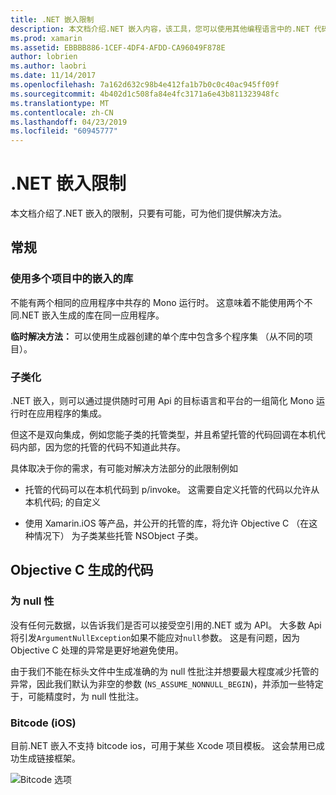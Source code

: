 ```yaml
---
title: .NET 嵌入限制
description: 本文档介绍.NET 嵌入内容，该工具，您可以使用其他编程语言中的.NET 代码的限制。
ms.prod: xamarin
ms.assetid: EBBBB886-1CEF-4DF4-AFDD-CA96049F878E
author: lobrien
ms.author: laobri
ms.date: 11/14/2017
ms.openlocfilehash: 7a162d632c98b4e412fa1b7b0c0c40ac945ff09f
ms.sourcegitcommit: 4b402d1c508fa84e4fc3171a6e43b811323948fc
ms.translationtype: MT
ms.contentlocale: zh-CN
ms.lasthandoff: 04/23/2019
ms.locfileid: "60945777"
---
```

# <a name="net-embedding-limitations"></a>.NET 嵌入限制

本文档介绍了.NET 嵌入的限制，只要有可能，可为他们提供解决方法。

## <a name="general"></a>常规

### <a name="use-more-than-one-embedded-library-in-a-project"></a>使用多个项目中的嵌入的库

不能有两个相同的应用程序中共存的 Mono 运行时。 这意味着不能使用两个不同.NET 嵌入生成的库在同一应用程序。

**临时解决方法：** 可以使用生成器创建的单个库中包含多个程序集 （从不同的项目）。

### <a name="subclassing"></a>子类化

.NET 嵌入，则可以通过提供随时可用 Api 的目标语言和平台的一组简化 Mono 运行时在应用程序的集成。

但这不是双向集成，例如您能子类的托管类型，并且希望托管的代码回调在本机代码内部，因为您的托管的代码不知道此共存。

具体取决于你的需求，有可能对解决方法部分的此限制例如

* 托管的代码可以在本机代码到 p/invoke。 这需要自定义托管的代码以允许从本机代码; 的自定义

* 使用 Xamarin.iOS 等产品，并公开的托管的库，将允许 Objective C （在这种情况下） 为子类某些托管 NSObject 子类。

## <a name="objective-c-generated-code"></a>Objective C 生成的代码

### <a name="nullability"></a>为 null 性

没有任何元数据，以告诉我们是否可以接受空引用的.NET 或为 API。 大多数 Api 将引发`ArgumentNullException`如果不能应对`null`参数。 这是有问题，因为 Objective C 处理的异常是更好地避免使用。

由于我们不能在标头文件中生成准确的为 null 性批注并想要最大程度减少托管的异常，因此我们默认为非空的参数 (`NS_ASSUME_NONNULL_BEGIN`)，并添加一些特定于，可能精度时，为 null 性批注。

### <a name="bitcode-ios"></a>Bitcode (iOS)

目前.NET 嵌入不支持 bitcode ios，可用于某些 Xcode 项目模板。 这会禁用已成功生成链接框架。

![Bitcode 选项](images/ios-bitcode-option.png)
